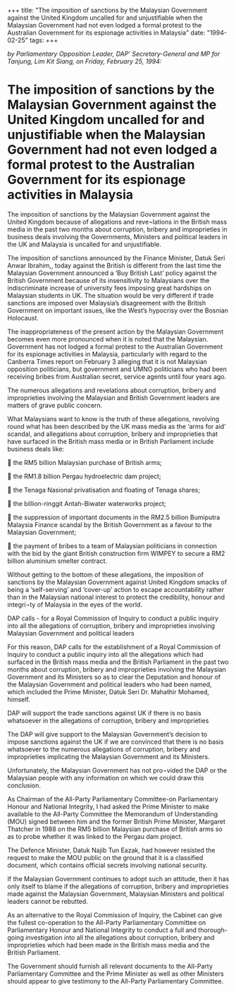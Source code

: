 +++ 
title: "The imposition of sanctions by the Malaysian Government against the United Kingdom uncalled for and unjustifiable when the Malaysian Government had not even lodged a formal protest to the Australian Government for its espionage activities in Malaysia"
date: "1994-02-25"
tags:
+++

_by Parliamentary Opposition Leader, DAP’ Secretary-General and MP for Tanjung, Lim Kit Siang, on Friday, February 25, 1994:_

# The imposition of sanctions by the Malaysian Government against the United Kingdom uncalled for and unjustifiable when the Malaysian Government had not even lodged a formal protest to the Australian Government for its espionage activities in Malaysia

The imposition of sanctions by the Malaysian Government against the United Kingdom because of allegations and reve¬lations in the British mass media in the past two months about corruption, bribery and improprieties in business deals involving the Governments, Ministers and political leaders in the UK and Malaysia is uncalled for and unjustifiable.</u>

The imposition of sanctions announced by the Finance Minister, Datuk Seri Anwar Ibrahim,, today against the British is different from the last time the Malaysian Government announced a ‘Buy British Last’ policy against the British Government because of its insensitivity to Malaysians over the indiscriminate increase of university fees imposing great hardships on Malaysian students in UK. The situation would be very different if trade sanctions are imposed over Malaysia’s disagreement with the British Government on important issues, like the West’s hypocrisy over the Bosnian Holocaust.

The inappropriateness of the present action by the Malaysian Government becomes even more pronounced when it is noted that the Malaysian. Government has not lodged a formal protest to the Australian Government for its espionage activities in Malaysia, particularly with regard to the Canberra  Times report on February 3 alleging that it is not Malaysian opposition politicians, but government and UMNO politicians who had been receiving bribes from Australian secret, service agents until four years ago.

The numerous allegations and revelations about corruption, bribery and improprieties involving the Malaysian and British Government leaders are matters of grave public concern.

What Malaysians want to know is the truth of these allegations, revolving round what has been described by the UK mass media as the ‘arms for aid’ scandal, and allegations about corruption, bribery and improprieties that have surfaced in the British mass media or in British Parliament include business deals like:

	the RM5 billion Malaysian purchase of British arms;

	the RM1.8 billion Pergau hydroelectric dam project;

	the Tenaga Nasional privatisation and floating of Tenaga shares;

	the billion-ringgit Antah-Biwater waterworks project;

	the suppression of important documents in the RM2.5 billion Bumiputra Malaysia Finance     scandal by the British Government as a favour to the Malaysian Government;

	the payment of bribes to a team of  Malaysian politicians  in connection with the  bid by the giant British construction firm WIMPEY to secure a RM2 billion aluminium smelter contract.

Without getting to the bottom of these allegations, the imposition of sanctions by the Malaysian Government against United Kingdom smacks of being a ‘self-serving’ and ‘cover-up’ action to escape accountability rather than in the Malaysian national interest to protect the credibility, honour and integri¬ty of Malaysia in the eyes of the world.

DAP calls - for a Royal Commission of Inquiry to conduct a public inquiry into all the allegations of corruption, bribery and improprieties involving Malaysian Government and political leaders

For this reason, DAP calls for the establishment of a Royal Commission of Inquiry to conduct a public inquiry into all the allegations which had surfaced in the British mass media and the British Parliament in the past two months about corruption, bribery and improprieties involving the Malaysian Government and its Ministers so as to clear the Deputation and honour of the Malaysian Government and political leaders who had been named, which included the Prime Minister, Datuk Seri Dr. Mahathir Mohamed, himself.

DAP will support the trade sanctions against UK if there is no basis whatsoever in the allegations of corruption, bribery and improprieties

The DAP will give support to the Malaysian Government’s decision to impose sanctions against the UK if we are convinced that there is no basis whatsoever to the numerous allegations of corruption, bribery and improprieties implicating the Malaysian Government and its Ministers.

Unfortunately, the Malaysian Government has not pro¬vided the DAP or the Malaysian people with any information on which we could draw this conclusion.

As Chairman of the All-Party Parliamentary Committee-on Parliamentary Honour and National Integrity, I had asked the Prime Minister to make available to the All-Party Committee the Memorandum of Understanding (MOU) signed between him and the former British Prime Minister, Margaret Thatcher in 1988 on the RM5 billion Malaysian purchase of British arms so as to probe whether it was linked to the Pergau dam project.

The Defence Minister, Datuk Najib Tun Eazak, had however resisted the request to make the MOU public on the ground that it is a classified document, which contains official secrets involving national security.

If the Malaysian Government continues to adopt such an attitude, then it has only itself to blame if the allegations of corruption, bribery and improprieties made against the Malaysian Government, Malaysian Ministers and political leaders cannot be rebutted.

As an alternative to the Royal Commission of Inquiry, the Cabinet can give the fullest co-operation to the All-Party Parliamentary Committee on Parliamentary Honour and National Integrity to conduct a full and thorough-going investigation into all the allegations about corruption, bribery and improprieties which had been made in the British mass media and the British Parliament.

The Government should furnish all relevant documents to the All-Party Parliamentary Committee and the Prime Minister as well as other Ministers should appear to give testimony to the All-Party Parliamentary Committee.
 
